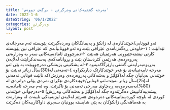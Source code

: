 ```yaml
---
title: 'مەرجە گشتیەکانی وەرگرتن - بڕگەی دووەم'
date: 2022-1-6 
dateString: '06/1/2022'
categories: وەرگرتن
layout: post
---
```


ئەو قووتابی/خوێندکارەی لە زانکۆ و پەیمانگاکان وەردەگیرێت پێویستە ئەم مەرجانەی تێدابێت ؛
١-خاوەنی ڕەگەزنامەی عێراقی بێت،وە ئەو قووتابیانەی کە عێراقی نین پێویستە کارتی نیشتەجێبوونی هەرێمیان هەبێت
٢-دەرچووی ئامادەییەکانی سەر بە وەزارەتی پەروەردەی هەرێمی کئردستان بێت و بڕوانامەکەی پەسەندکرابێت لەلایەن بەڕیوەبەرایەتی گشتی پارێزگاکەیەوە
٣-لە پشکنینی پزیشکی دەرچووبێت بە پێی ئەو مەرجە تایبەتییانەی بۆ هەر خوێندکارێک دیاریکراوە
٤-تەمەنی لە(30)ساڵ زیاتر نەبێت بۆ خوێندنی بەیانیان جگە لە(کۆلێژ و بەشەکانی پەروەردەی وەرزش)کە نابێت قوتابی تەمەنی لە(25)ساڵ زیاتر  نەبێت،ئەو قوتابی/خوێندکارەی تێکڕای نمرەی پۆلی دوانزەی لە (80%)بەسەرەوەیە ڕەچاوی مەرجی تەمەنی بۆ ناکرێت، وە ئەم مەرجە ئامادەییە پیشەییەکانییش دەگرێتەوە جگە لە(کۆلێز و بەشەکانی وەرزش)
٥-دەرچوانی خوێندنی کوردی لە ناوچە کوردستانییەکانی دەرەوەی هەرێم لەلایەن لیژنەیەکی تایبەت لە وەزارەت بە هەماهەنگی زانکۆکان بە پێی شایستە بوونیان سەیری داواکارییەکان دەکرێت


